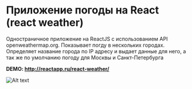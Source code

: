 # Приложение погоды на React (react weather)


Одностраничное приложение на ReactJS с использованием API openweathermap.org. Показывает погду в нескольких городах. Определяет название города по IP адресу и выдает данные для него, а так же по умолчанию погоду для Москвы и Санкт-Петербурга

**DEMO: http://reactapp.ru/react-weather/**


![Alt text](http://reactapp.ru/img/weather.jpg "Optional title")
